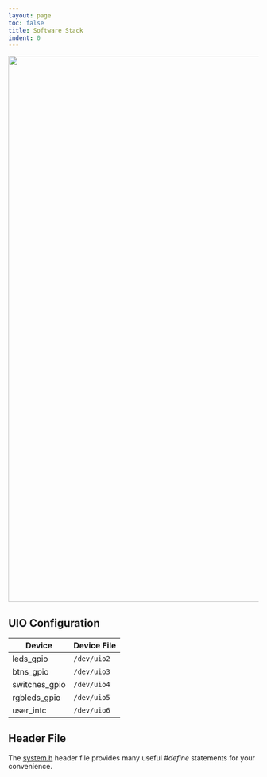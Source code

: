 ```yaml
---
layout: page
toc: false
title: Software Stack
indent: 0
---
```


<img src = "{% link media/software_stack.png %}" width="1100">


## UIO Configuration 



| Device        | Device File           |
|---------------|-----------------------|
| leds_gpio     | `/dev/uio2`           |
| btns_gpio     | `/dev/uio3`           |
| switches_gpio | `/dev/uio4`           |
| rgbleds_gpio  | `/dev/uio5`           |
| user_intc     | `/dev/uio6`           |

## Header File 

The [system.h](https://github.com/byu-cpe/ecen427_student/blob/master/userspace/drivers/system.h) header file provides many useful *#define* statements for your convenience.